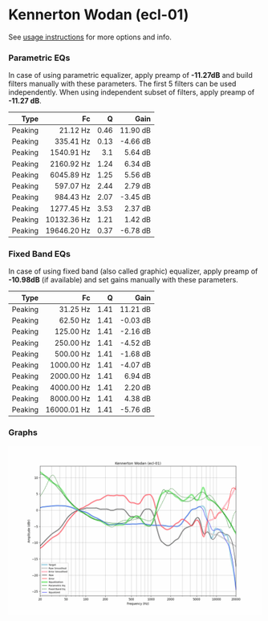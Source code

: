 # Kennerton Wodan (ecl-01)
See [usage instructions](https://github.com/jaakkopasanen/AutoEq#usage) for more options and info.

### Parametric EQs
In case of using parametric equalizer, apply preamp of **-11.27dB** and build filters manually
with these parameters. The first 5 filters can be used independently.
When using independent subset of filters, apply preamp of **-11.27 dB**.

| Type    | Fc          |    Q | Gain     |
|--------:|------------:|-----:|---------:|
| Peaking | 21.12 Hz    | 0.46 | 11.90 dB |
| Peaking | 335.41 Hz   | 0.13 | -4.66 dB |
| Peaking | 1540.91 Hz  | 3.1  | 5.64 dB  |
| Peaking | 2160.92 Hz  | 1.24 | 6.34 dB  |
| Peaking | 6045.89 Hz  | 1.25 | 5.56 dB  |
| Peaking | 597.07 Hz   | 2.44 | 2.79 dB  |
| Peaking | 984.43 Hz   | 2.07 | -3.45 dB |
| Peaking | 1277.45 Hz  | 3.53 | 2.37 dB  |
| Peaking | 10132.36 Hz | 1.21 | 1.42 dB  |
| Peaking | 19646.20 Hz | 0.37 | -6.78 dB |

### Fixed Band EQs
In case of using fixed band (also called graphic) equalizer, apply preamp of **-10.98dB**
(if available) and set gains manually with these parameters.

| Type    | Fc          |    Q | Gain     |
|--------:|------------:|-----:|---------:|
| Peaking | 31.25 Hz    | 1.41 | 11.21 dB |
| Peaking | 62.50 Hz    | 1.41 | -0.03 dB |
| Peaking | 125.00 Hz   | 1.41 | -2.16 dB |
| Peaking | 250.00 Hz   | 1.41 | -4.52 dB |
| Peaking | 500.00 Hz   | 1.41 | -1.68 dB |
| Peaking | 1000.00 Hz  | 1.41 | -4.07 dB |
| Peaking | 2000.00 Hz  | 1.41 | 6.94 dB  |
| Peaking | 4000.00 Hz  | 1.41 | 2.20 dB  |
| Peaking | 8000.00 Hz  | 1.41 | 4.38 dB  |
| Peaking | 16000.01 Hz | 1.41 | -5.76 dB |

### Graphs
![](./Kennerton%20Wodan%20(ecl-01).png)